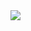 <a href="https://www.instagram.com/gabrielcruzara" alt="Instagram" target="_blank">
  <img src="https://img.shields.io/badge/Gmail-D14836?style=for-the-badge&logo=gmail&logoColor=white">
</a>
